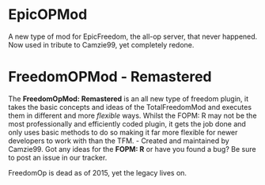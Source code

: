 # EpicOPMod #

A new type of mod for EpicFreedom, the all-op server, that never happened. Now used in tribute to Camzie99, yet completely redone.


# FreedomOPMod - Remastered #

The **FreedomOpMod: Remastered** is an all new type of freedom plugin, it takes the basic concepts and ideas of the TotalFreedomMod and executes them in different and more *flexible* ways. Whilst the FOPM: R may not be the most professionally and efficiently coded plugin, it gets the job done and only uses basic methods to do so making it far more flexible for newer developers to work with than the TFM. - Created and maintained by Camzie99. Got any ideas for the **FOPM: R** or have you found a bug? Be sure to post an issue in our tracker.

FreedomOp is dead as of 2015, yet the legacy lives on.